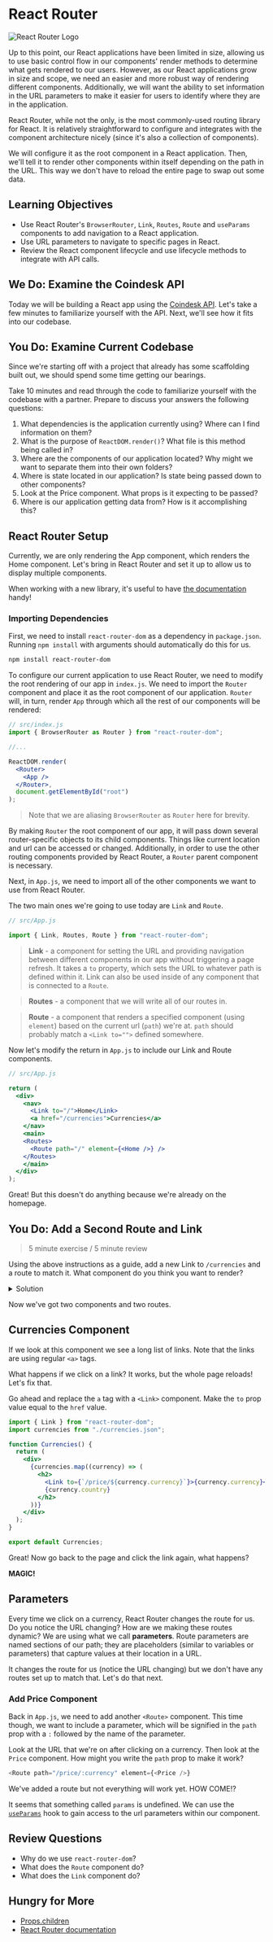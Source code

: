 # React Router

![React Router Logo](./react-router-logo.png)

Up to this point, our React applications have been limited in size, allowing us
to use basic control flow in our components' render methods to determine what
gets rendered to our users. However, as our React applications grow in size and
scope, we need an easier and more robust way of rendering different components.
Additionally, we will want the ability to set information in the URL parameters
to make it easier for users to identify where they are in the application.

React Router, while not the only, is the most commonly-used routing library for
React. It is relatively straightforward to configure and integrates with the
component architecture nicely (since it's also a collection of components).

We will configure it as the root component in a React application. Then, we'll
tell it to render other components within itself depending on the path in the
URL. This way we don't have to reload the entire page to swap out some data.

## Learning Objectives

- Use React Router's `BrowserRouter`, `Link`, `Routes`, `Route` and `useParams`
  components to add navigation to a React application.
- Use URL parameters to navigate to specific pages in React.
- Review the React component lifecycle and use lifecycle methods to integrate
  with API calls.

## We Do: Examine the Coindesk API

Today we will be building a React app using the
[Coindesk API](https://www.coindesk.com/api). Let's take a few minutes to
familiarize yourself with the API. Next, we'll see how it fits into our
codebase.

## You Do: Examine Current Codebase

Since we're starting off with a project that already has some scaffolding built
out, we should spend some time getting our bearings.

Take 10 minutes and read through the code to familiarize yourself with the
codebase with a partner. Prepare to discuss your answers the following
questions:

1. What dependencies is the application currently using? Where can I find
   information on them?
2. What is the purpose of `ReactDOM.render()`? What file is this method being
   called in?
3. Where are the components of our application located? Why might we want to
   separate them into their own folders?
4. Where is state located in our application? Is state being passed down to
   other components?
5. Look at the Price component. What props is it expecting to be passed?
6. Where is our application getting data from? How is it accomplishing this?

## React Router Setup

Currently, we are only rendering the App component, which renders the Home
component. Let's bring in React Router and set it up to allow us to display
multiple components.

When working with a new library, it's useful to have
[the documentation](https://reactrouter.com/docs/en/v6)
handy!

### Importing Dependencies

First, we need to install `react-router-dom` as a dependency in `package.json`.
Running `npm install` with arguments should automatically do this for us.

```sh
npm install react-router-dom
```

To configure our current application to use React Router, we need to modify the
root rendering of our app in `index.js`. We need to import the `Router`
component and place it as the root component of our application. `Router` will,
in turn, render `App` through which all the rest of our components will be
rendered:

```jsx
// src/index.js
import { BrowserRouter as Router } from "react-router-dom";

//...

ReactDOM.render(
  <Router>
    <App />
  </Router>,
  document.getElementById("root")
);
```

> Note that we are aliasing `BrowserRouter` as `Router` here for brevity.

By making `Router` the root component of our app, it will pass down several
router-specific objects to its child components. Things like current location
and url can be accessed or changed. Additionally, in order to use the other
routing components provided by React Router, a `Router` parent component is
necessary.

Next, in `App.js`, we need to import all of the other components we want to use
from React Router.

The two main ones we're going to use today are `Link` and `Route`.

```js
// src/App.js

import { Link, Routes, Route } from "react-router-dom";
```

> **Link** - a component for setting the URL and providing navigation between
> different components in our app without triggering a page refresh. It takes a
> `to` property, which sets the URL to whatever path is defined within it. Link
> can also be used inside of any component that is connected to a `Route`.

> **Routes** - a component that we will write all of our routes in.

> **Route** - a component that renders a specified component (using `element`) based on the current url (`path`) we're
> at. `path` should probably match a `<Link to="">` defined somewhere.

Now let's modify the return in `App.js` to include our Link and Route
components.

```jsx
// src/App.js

return (
  <div>
    <nav>
      <Link to="/">Home</Link>
      <a href="/currencies">Currencies</a>
    </nav>
    <main>
    <Routes>
      <Route path="/" element={<Home />} />
    </Routes>
    </main>
  </div>
);
```

Great! But this doesn't do anything because we're already on the homepage.

## You Do: Add a Second Route and Link

> 5 minute exercise / 5 minute review

Using the above instructions as a guide, add a new Link to `/currencies` and a
route to match it. What component do you think you want to render?

<details>
  <summary>Solution</summary>

```jsx
// src/App.js
//...
import Currencies from "./Currencies.jsx";

// ...

return (
  <div>
    <nav>
      <Link to="/">Home</Link>
      <Link to="/currencies">Currencies</Link>
    </nav>
    <main>
      <Route path="/" element={<Home />} />
      <Route path="/currencies" element={<Currencies />} />
    </main>
  </div>
);
```

</details>

Now we've got two components and two routes.

## Currencies Component

If we look at this component we see a long list of links. Note that the links
are using regular `<a>` tags.

What happens if we click on a link? It works, but the whole page reloads! Let's
fix that.

Go ahead and replace the `a` tag with a `<Link>` component. Make the `to` prop
value equal to the `href` value.

```jsx
import { Link } from "react-router-dom";
import currencies from "./currencies.json";

function Currencies() {
  return (
    <div>
      {currencies.map((currency) => (
        <h2>
          <Link to={`/price/${currency.currency}`}>{currency.currency}</Link>:{" "}
          {currency.country}
        </h2>
      ))}
    </div>
  );
}

export default Currencies;
```

Great! Now go back to the page and click the link again, what happens?

**MAGIC!**

## Parameters

Every time we click on a currency, React Router changes the route for us. Do you
notice the URL changing? How are we making these routes dynamic? We are using
what we call **parameters**. Route parameters are named sections of our path; they are placeholders (similar to variables or parameters) that
capture values at their location in a URL.

It changes the route for us (notice the URL changing) but we don't have any
routes set up to match that. Let's do that next.

### Add Price Component

Back in `App.js`, we need to add another `<Route>` component. This time though,
we want to include a parameter, which will be signified in the `path` prop with
a `:` followed by the name of the parameter.

Look at the URL that we're on after clicking on a currency. Then look at the
`Price` component. How might you write the `path` prop to make it work?

```js
<Route path="/price/:currency" element={<Price />}
```

We've added a route but not everything will work yet. HOW COME!?

It seems that something called `params` is undefined. We can use the [`useParams`](https://reactrouter.com/web/api/Hooks/useparams) hook to gain access to the url parameters within our component.

## Review Questions

- Why do we use `react-router-dom`?
- What does the `Route` component do?
- What does the `Link` component do?

## Hungry for More

- [Props.children](https://codeburst.io/a-quick-intro-to-reacts-props-children-cb3d2fce4891)
- [React Router documentation](https://reacttraining.com/react-router/web)
